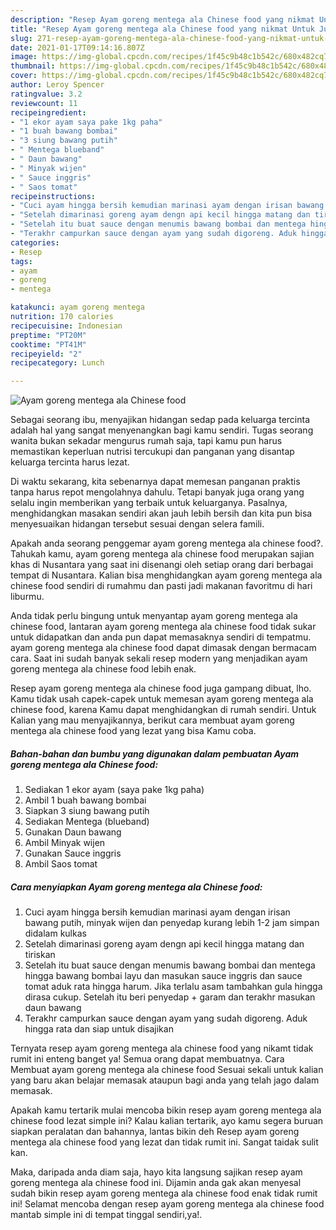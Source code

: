 ```yaml
---
description: "Resep Ayam goreng mentega ala Chinese food yang nikmat Untuk Jualan"
title: "Resep Ayam goreng mentega ala Chinese food yang nikmat Untuk Jualan"
slug: 271-resep-ayam-goreng-mentega-ala-chinese-food-yang-nikmat-untuk-jualan
date: 2021-01-17T09:14:16.807Z
image: https://img-global.cpcdn.com/recipes/1f45c9b48c1b542c/680x482cq70/ayam-goreng-mentega-ala-chinese-food-foto-resep-utama.jpg
thumbnail: https://img-global.cpcdn.com/recipes/1f45c9b48c1b542c/680x482cq70/ayam-goreng-mentega-ala-chinese-food-foto-resep-utama.jpg
cover: https://img-global.cpcdn.com/recipes/1f45c9b48c1b542c/680x482cq70/ayam-goreng-mentega-ala-chinese-food-foto-resep-utama.jpg
author: Leroy Spencer
ratingvalue: 3.2
reviewcount: 11
recipeingredient:
- "1 ekor ayam saya pake 1kg paha"
- "1 buah bawang bombai"
- "3 siung bawang putih"
- " Mentega blueband"
- " Daun bawang"
- " Minyak wijen"
- " Sauce inggris"
- " Saos tomat"
recipeinstructions:
- "Cuci ayam hingga bersih kemudian marinasi ayam dengan irisan bawang putih, minyak wijen dan penyedap kurang lebih 1-2 jam simpan didalam kulkas"
- "Setelah dimarinasi goreng ayam dengn api kecil hingga matang dan tiriskan"
- "Setelah itu buat sauce dengan menumis bawang bombai dan mentega hingga bawang bombai layu dan masukan sauce inggris dan sauce tomat aduk rata hingga harum. Jika terlalu asam tambahkan gula hingga dirasa cukup. Setelah itu beri penyedap + garam dan terakhr masukan daun bawang"
- "Terakhr campurkan sauce dengan ayam yang sudah digoreng. Aduk hingga rata dan siap untuk disajikan"
categories:
- Resep
tags:
- ayam
- goreng
- mentega

katakunci: ayam goreng mentega 
nutrition: 170 calories
recipecuisine: Indonesian
preptime: "PT20M"
cooktime: "PT41M"
recipeyield: "2"
recipecategory: Lunch

---
```



![Ayam goreng mentega ala Chinese food](https://img-global.cpcdn.com/recipes/1f45c9b48c1b542c/680x482cq70/ayam-goreng-mentega-ala-chinese-food-foto-resep-utama.jpg)

Sebagai seorang ibu, menyajikan hidangan sedap pada keluarga tercinta adalah hal yang sangat menyenangkan bagi kamu sendiri. Tugas seorang  wanita bukan sekadar mengurus rumah saja, tapi kamu pun harus memastikan keperluan nutrisi tercukupi dan panganan yang disantap keluarga tercinta harus lezat.

Di waktu  sekarang, kita sebenarnya dapat memesan panganan praktis tanpa harus repot mengolahnya dahulu. Tetapi banyak juga orang yang selalu ingin memberikan yang terbaik untuk keluarganya. Pasalnya, menghidangkan masakan sendiri akan jauh lebih bersih dan kita pun bisa menyesuaikan hidangan tersebut sesuai dengan selera famili. 



Apakah anda seorang penggemar ayam goreng mentega ala chinese food?. Tahukah kamu, ayam goreng mentega ala chinese food merupakan sajian khas di Nusantara yang saat ini disenangi oleh setiap orang dari berbagai tempat di Nusantara. Kalian bisa menghidangkan ayam goreng mentega ala chinese food sendiri di rumahmu dan pasti jadi makanan favoritmu di hari liburmu.

Anda tidak perlu bingung untuk menyantap ayam goreng mentega ala chinese food, lantaran ayam goreng mentega ala chinese food tidak sukar untuk didapatkan dan anda pun dapat memasaknya sendiri di tempatmu. ayam goreng mentega ala chinese food dapat dimasak dengan bermacam cara. Saat ini sudah banyak sekali resep modern yang menjadikan ayam goreng mentega ala chinese food lebih enak.

Resep ayam goreng mentega ala chinese food juga gampang dibuat, lho. Kamu tidak usah capek-capek untuk memesan ayam goreng mentega ala chinese food, karena Kamu dapat menghidangkan di rumah sendiri. Untuk Kalian yang mau menyajikannya, berikut cara membuat ayam goreng mentega ala chinese food yang lezat yang bisa Kamu coba.

<!--inarticleads1-->

##### Bahan-bahan dan bumbu yang digunakan dalam pembuatan Ayam goreng mentega ala Chinese food:

1. Sediakan 1 ekor ayam (saya pake 1kg paha)
1. Ambil 1 buah bawang bombai
1. Siapkan 3 siung bawang putih
1. Sediakan  Mentega (blueband)
1. Gunakan  Daun bawang
1. Ambil  Minyak wijen
1. Gunakan  Sauce inggris
1. Ambil  Saos tomat




<!--inarticleads2-->

##### Cara menyiapkan Ayam goreng mentega ala Chinese food:

1. Cuci ayam hingga bersih kemudian marinasi ayam dengan irisan bawang putih, minyak wijen dan penyedap kurang lebih 1-2 jam simpan didalam kulkas
1. Setelah dimarinasi goreng ayam dengn api kecil hingga matang dan tiriskan
1. Setelah itu buat sauce dengan menumis bawang bombai dan mentega hingga bawang bombai layu dan masukan sauce inggris dan sauce tomat aduk rata hingga harum. Jika terlalu asam tambahkan gula hingga dirasa cukup. Setelah itu beri penyedap + garam dan terakhr masukan daun bawang
1. Terakhr campurkan sauce dengan ayam yang sudah digoreng. Aduk hingga rata dan siap untuk disajikan




Ternyata resep ayam goreng mentega ala chinese food yang nikamt tidak rumit ini enteng banget ya! Semua orang dapat membuatnya. Cara Membuat ayam goreng mentega ala chinese food Sesuai sekali untuk kalian yang baru akan belajar memasak ataupun bagi anda yang telah jago dalam memasak.

Apakah kamu tertarik mulai mencoba bikin resep ayam goreng mentega ala chinese food lezat simple ini? Kalau kalian tertarik, ayo kamu segera buruan siapkan peralatan dan bahannya, lantas bikin deh Resep ayam goreng mentega ala chinese food yang lezat dan tidak rumit ini. Sangat taidak sulit kan. 

Maka, daripada anda diam saja, hayo kita langsung sajikan resep ayam goreng mentega ala chinese food ini. Dijamin anda gak akan menyesal sudah bikin resep ayam goreng mentega ala chinese food enak tidak rumit ini! Selamat mencoba dengan resep ayam goreng mentega ala chinese food mantab simple ini di tempat tinggal sendiri,ya!.

